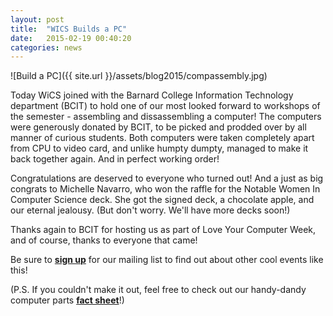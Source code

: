 ```yaml
---
layout: post
title:  "WICS Builds a PC"
date:   2015-02-19 00:40:20
categories: news
---
```


![Build a PC]({{ site.url }}/assets/blog2015/compassembly.jpg)

Today WiCS joined with the Barnard College Information Technology department (BCIT) to hold one of our most looked forward to workshops of the semester - assembling and dissassembling a computer! The computers were generously donated by BCIT, to be picked and prodded over by all manner of curious students. Both computers were taken completely apart from CPU to video card, and unlike humpty dumpty, managed to make it back together again. And in perfect working order! 

Congratulations are deserved to everyone who turned out! And a just as big congrats to Michelle Navarro, who won the raffle for the Notable Women In Computer Science deck. She got the signed deck, a chocolate apple, and our eternal jealousy. (But don't worry. We'll have more decks soon!)

Thanks again to BCIT for hosting us as part of Love Your Computer Week, and of course, thanks to everyone that came! 

Be sure to [**sign up**][mailinglist] for our mailing list to find out about other cool events like this!

(P.S. If you couldn't make it out, feel free to check out our handy-dandy computer parts [**fact sheet**][factsheet]!)

[mailinglist]: http://columbia.us9.list-manage.com/subscribe?u=4c6a1c710f8ab9cce10272368&id=593b5faa43
[factsheet]: https://docs.google.com/presentation/d/145BhVm89LCoy78JbSz3_HzyNpgRfpvh6q_72847LUJU/edit?usp=sharing
